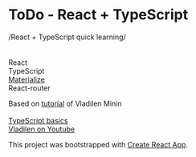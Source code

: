 # ToDo - React + TypeScript

/React + TypeScript quick learning/
<br>
<br>
<br>
React<br>
TypeScript<br>
[Materialize](https://materializecss.com/)<br>
React-router<br>

Based on [tutorial](https://www.youtube.com/watch?v=OvLWWvjoi8s) of Vladilen Minin
<br>
<br>
[TypeScript basics](https://www.youtube.com/watch?v=nyIpDs2DJ_c)
<br>
[Vladilen on Youtube](https://www.youtube.com/channel/UCg8ss4xW9jASrqWGP30jXiw)

This project was bootstrapped with [Create React App](https://github.com/facebook/create-react-app).
